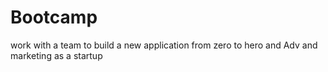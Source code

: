 # Bootcamp
work with a team to build a new application from zero to hero and Adv and marketing as a startup
